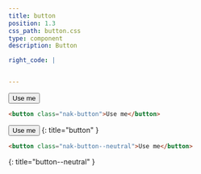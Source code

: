 ```yaml
---
title: button
position: 1.3
css_path: button.css
type: component
description: Button

right_code: |


---
```


<button class="nak-button">Use me</button>

~~~ html
<button class="nak-button">Use me</button>
~~~
<button class="nak-button--neutral">Use me</button>
{: title="button" }
~~~ html
<button class="nak-button--neutral">Use me</button>
~~~
{: title="button--neutral" }
